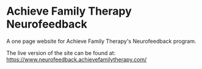 # Achieve Family Therapy Neurofeedback

A one page website for Achieve Family Therapy's Neurofeedback program. 

The live version of the site can be found at: https://www.neurofeedback.achievefamilytherapy.com/
